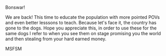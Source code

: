Bonswar! 

We are back! This time to educate the population with more pointed POVs and even better lesssons to teach. 
Because let's face it, the country has gone to the dogs. 
Hope you appreciate this, in order to use these for the same dogs I refer to when you see them on stage promising you the world and then stealing from your hard earned money. 

MSFSM